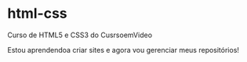 # html-css
 Curso de HTML5 e CSS3 do CusrsoemVideo

Estou aprendendoa criar sites e agora vou gerenciar meus repositórios!